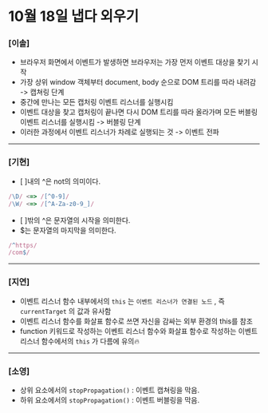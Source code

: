 # 10월 18일 냅다 외우기

### [이솔]

- 브라우저 화면에서 이벤트가 발생하면 브라우저는 가장 먼저 이벤트 대상을 찾기 시작
- 가장 상위 window 객체부터 document, body 순으로 DOM 트리를 따라 내려감 -> 캡쳐링 단계
- 중간에 만나는 모든 캡처링 이벤트 리스너를 실행시킴
- 이벤트 대상을 찾고 캡처링이 끝나면 다시 DOM 트리를 따라 올라가며 모든 버블링 이벤트 리스너를 실행시킴 -> 버블링 단계
- 이러한 과정에서 이벤트 리스너가 차례로 실행되는 것 -> 이벤트 전파
<hr>

### [기현]

- [ ]내의 ^은 not의 의미이다.

```jsx
/\D/ <=> /[^0-9]/
/\W/ <=> /[^A-Za-z0-9_]/
```

- [ ]밖의 ^은 문자열의 시작을 의미한다.
- $는 문자열의 마지막을 의미한다.

```jsx
/^https/
/com$/
```

<hr>

### [지연]

- 이벤트 리스너 함수 내부에서의 `this` 는 `이벤트 리스너가 연결된 노드` , 즉 `currentTarget` 의 값과 유사함
- 이벤트 리스너 함수를 화살표 함수로 쓰면 자신을 감싸는 외부 환경의 this를 참조
- function 키워드로 작성하는 이벤트 리스너 함수와 화살표 함수로 작성하는 이벤트 리스너 함수에서의 `this` 가 다름에 유의🔥
<hr>

### [소영]
- 상위 요소에서의 `stopPropagation()` : 이벤트 캡쳐링을 막음.
- 하위 요소에서의 `stopPropagation()` : 이벤트 버블링을 막음.
